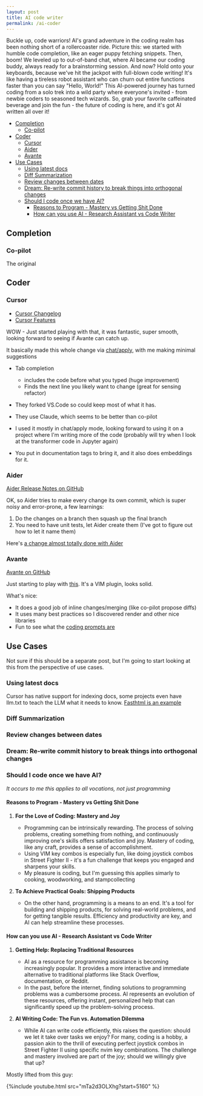 ```yaml
---
layout: post
title: AI code writer
permalink: /ai-coder
---
```


Buckle up, code warriors! AI's grand adventure in the coding realm has been nothing short of a rollercoaster ride. Picture this: we started with humble code completion, like an eager puppy fetching snippets. Then, boom! We leveled up to out-of-band chat, where AI became our coding buddy, always ready for a brainstorming session. And now? Hold onto your keyboards, because we've hit the jackpot with full-blown code writing! It's like having a tireless robot assistant who can churn out entire functions faster than you can say "Hello, World!" This AI-powered journey has turned coding from a solo trek into a wild party where everyone's invited - from newbie coders to seasoned tech wizards. So, grab your favorite caffeinated beverage and join the fun - the future of coding is here, and it's got AI written all over it!

<!-- prettier-ignore-start -->
<!-- vim-markdown-toc-start -->

- [Completion](#completion)
  - [Co-pilot](#co-pilot)
- [Coder](#coder)
  - [Cursor](#cursor)
  - [Aider](#aider)
  - [Avante](#avante)
- [Use Cases](#use-cases)
  - [Using latest docs](#using-latest-docs)
  - [Diff Summarization](#diff-summarization)
  - [Review changes between dates](#review-changes-between-dates)
  - [Dream: Re-write commit history to break things into orthogonal changes](#dream-re-write-commit-history-to-break-things-into-orthogonal-changes)
  - [Should I code once we have AI?](#should-i-code-once-we-have-ai)
    - [Reasons to Program - Mastery vs Getting Shit Done](#reasons-to-program---mastery-vs-getting-shit-done)
    - [How can you use AI - Research Assistant vs Code Writer](#how-can-you-use-ai---research-assistant-vs-code-writer)

<!-- vim-markdown-toc-end -->
<!-- prettier-ignore-end -->

## Completion

### Co-pilot

The original

## Coder

### Cursor

- [Cursor Changelog](https://changelog.cursor.com/)
- [Cursor Features](https://www.cursor.com/features)

WOW - Just started playing with that, it was fantastic, super smooth, looking forward to seeing if Avante can catch up.

It basically made this whole change via [chat/apply](https://github.com/idvorkin/idvorkin.github.io/commit/3fa1726f179c7270c5add3264b7087613039ad9e), with me making minimal suggestions

- Tab completion

  - includes the code before what you typed (huge improvement)
  - Finds the next line you likely want to change (great for sensing refactor)

- They forked VS.Code so could keep most of what it has.
- They use Claude, which seems to be better than co-pilot
- I used it mostly in chat/apply mode, looking forward to using it on a project where I'm writing more of the code (probably will try when I look at the transformer code in Jupyter again)
- You put in documentation tags to bring it, and it also does embeddings for it.

### Aider

[Aider Release Notes on GitHub](https://github.com/paul-gauthier/aider/releases)

OK, so Aider tries to make every change its own commit, which is super noisy and error-prone, a few learnings:

1. Do the changes on a branch then squash up the final branch
2. You need to have unit tests, let Aider create them (I've got to figure out how to let it name them)

Here's [a change almost totally done with Aider](https://github.com/idvorkin/Settings/commit/234bdca31c4c44b2916de13c5fa858d83cbfe5cf)

### Avante

[Avante on GitHub](https://github.com/yetone/avante.nvim?tab=readme-ov-file)

Just starting to play with [this](https://github.com/yetone/avante.nvim). It's a VIM plugin, looks solid.

What's nice:

- It does a good job of inline changes/merging (like co-pilot propose diffs)
- It uses many best practices so I discovered render and other nice libraries
- Fun to see what the [coding prompts are](https://github.com/yetone/avante.nvim/blob/main/lua/avante/llm.lua)

## Use Cases

Not sure if this should be a separate post, but I'm going to start looking at this from the perspective of use cases.

### Using latest docs

Cursor has native support for indexing docs, some projects even have llm.txt to teach the LLM what it needs to know. [Fasthtml is an example](https://www.answer.ai/posts/2024-09-03-llmstxt)

### Diff Summarization

### Review changes between dates

### Dream: Re-write commit history to break things into orthogonal changes

### Should I code once we have AI?

_It occurs to me this applies to all vocations, not just programming_

#### Reasons to Program - Mastery vs Getting Shit Done

1. **For the Love of Coding: Mastery and Joy**

   - Programming can be intrinsically rewarding. The process of solving problems, creating something from nothing, and continuously improving one's skills offers satisfaction and joy. Mastery of coding, like any craft, provides a sense of accomplishment.
   - Using VIM key combos is especially fun, like doing joystick combos in Street Fighter II - it's a fun challenge that keeps you engaged and sharpens your skills.
   - My pleasure is coding, but I'm guessing this applies simarly to cooking, woodworking, and stampcollecting

2. **To Achieve Practical Goals: Shipping Products**
   - On the other hand, programming is a means to an end. It's a tool for building and shipping products, for solving real-world problems, and for getting tangible results. Efficiency and productivity are key, and AI can help streamline these processes.

#### How can you use AI - Research Assistant vs Code Writer

1. **Getting Help: Replacing Traditional Resources**

   - AI as a resource for programming assistance is becoming increasingly popular. It provides a more interactive and immediate alternative to traditional platforms like Stack Overflow, documentation, or Reddit.
   - In the past, before the internet, finding solutions to programming problems was a cumbersome process. AI represents an evolution of these resources, offering instant, personalized help that can significantly speed up the problem-solving process.

2. **AI Writing Code: The Fun vs. Automation Dilemma**
   - While AI can write code efficiently, this raises the question: should we let it take over tasks we enjoy? For many, coding is a hobby, a passion akin to the thrill of executing perfect joystick combos in Street Fighter II using specific nvim key combinations. The challenge and mastery involved are part of the joy; should we willingly give that up?

Mostly lifted from this guy:

{%include youtube.html src="mTa2d3OLXhg?start=5160" %}
